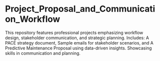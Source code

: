 # Project_Proposal_and_Communication_Workflow
This repository features professional projects emphasizing workflow design, stakeholder communication, and strategic planning. Includes:      A PACE strategy document,     Sample emails for stakeholder scenarios, and     A Predictive Maintenance Proposal using data-driven insights.  Showcasing skills in communication and planning.
